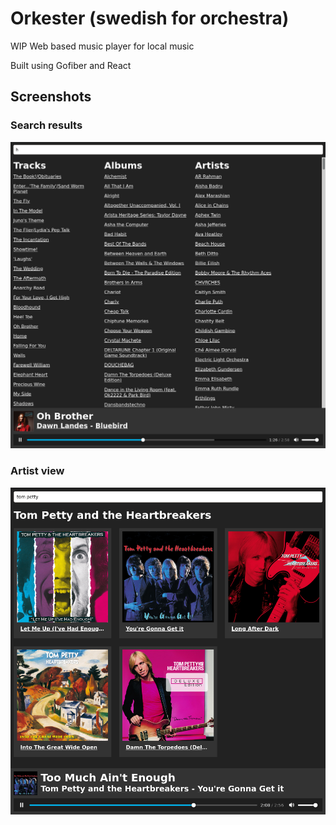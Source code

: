 # Orkester (swedish for orchestra)
WIP Web based music player for local music

Built using Gofiber and React

## Screenshots
### Search results
![Screenshot](screenshot.png)
### Artist view
![Artist view](artist_view.png)
